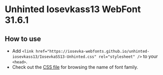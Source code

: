 # Unhinted Iosevkass13 WebFont 31.6.1

## How to use

- Add `<link href="https://iosevka-webfonts.github.io/unhinted-iosevkass13/IosevkaSS13-Unhinted.css" rel="stylesheet" />` to your `<head>`.
- Check out the [CSS file](./IosevkaSS13-Unhinted.css) for browsing the name of font family.
